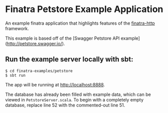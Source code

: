 # Finatra Petstore Example Application

An example finatra application that highlights features of the
[finatra-http](https://github.com/twitter/finatra/tree/master/http) framework.

This example is based off of the [Swagger Petstore API example] (http://petstore.swagger.io/).

Run the example server locally with sbt:
-----------------------------------------------------------

```
$ cd finatra-examples/petstore
$ sbt run
```

The app will be running at [http://localhost:8888](http://localhost:8888).

The database has already been filled with example data, which can be viewed in `PetstoreServer.scala`.
To begin with a completely empty database, replace line 52 with the commented-out line 51.
